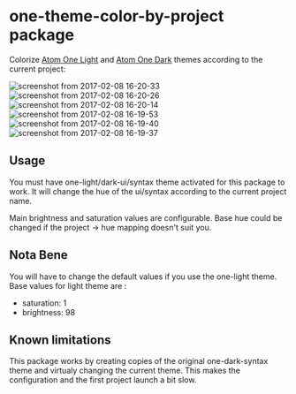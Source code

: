 # one-theme-color-by-project package

Colorize [Atom One Light](https://atom.io/themes/one-light-ui) and [Atom One Dark](https://atom.io/themes/one-dark-ui) themes according to the current project:

![screenshot from 2017-02-08 16-20-33](https://cloud.githubusercontent.com/assets/271144/22743462/8cee6d1c-ee1a-11e6-9296-4f19bbb713dc.png)
![screenshot from 2017-02-08 16-20-26](https://cloud.githubusercontent.com/assets/271144/22743463/8d04b34c-ee1a-11e6-8a8a-531b196e3a39.png)
![screenshot from 2017-02-08 16-20-14](https://cloud.githubusercontent.com/assets/271144/22743465/8d0f1dd2-ee1a-11e6-8fd6-88776431a698.png)
![screenshot from 2017-02-08 16-19-53](https://cloud.githubusercontent.com/assets/271144/22743467/8d1bb998-ee1a-11e6-8f8f-0716ef79fc49.png)
![screenshot from 2017-02-08 16-19-40](https://cloud.githubusercontent.com/assets/271144/22743464/8d0e7c42-ee1a-11e6-85f3-758445eff809.png)
![screenshot from 2017-02-08 16-19-37](https://cloud.githubusercontent.com/assets/271144/22743466/8d1085dc-ee1a-11e6-9b69-a9568972c031.png)


## Usage

You must have one-light/dark-ui/syntax theme activated for this package to work.
It will change the hue of the ui/syntax according to the current project name.

Main brightness and saturation values are configurable. Base hue could be
changed if the project -> hue mapping doesn't suit you.

## Nota Bene
You will have to change the default values if you use the one-light theme.
Base values for light theme are :

  * saturation: 1
  * brightness: 98


## Known limitations
This package works by creating copies of the original one-dark-syntax theme and virtualy changing the current theme.
This makes the configuration and the first project launch a bit slow.
